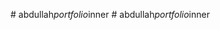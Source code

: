 
#   a b d u l l a h _ p o r t f o l i o _ i n n e r  
 #   a b d u l l a h _ p o r t f o l i o _ i n n e r  
 